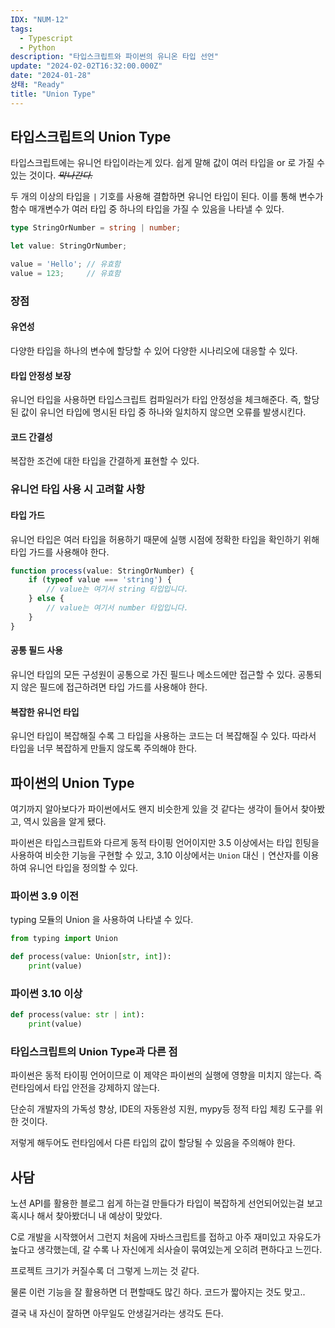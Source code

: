 ```yaml
---
IDX: "NUM-12"
tags:
  - Typescript
  - Python
description: "타입스크립트와 파이썬의 유니온 타입 선언"
update: "2024-02-02T16:32:00.000Z"
date: "2024-01-28"
상태: "Ready"
title: "Union Type"
---
```

## 타입스크립트의 Union Type

타입스크립트에는 유니언 타입이라는게 있다. 쉽게 말해 값이 여러 타입을 or 로 가질 수 있는 것이다. ~~*막나간다.*~~ 

두 개의 이상의 타입을 `|` 기호를 사용해 결합하면 유니언 타입이 된다. 이를 통해 변수가 함수 매개변수가 여러 타입 중 하나의 타입을 가질 수 있음을 나타낼 수 있다. 

```typescript
type StringOrNumber = string | number;

let value: StringOrNumber;

value = 'Hello'; // 유효함
value = 123;     // 유효함
```

### 장점

#### 유연성

다양한 타입을 하나의 변수에 할당할 수 있어 다양한 시나리오에 대응할 수 있다. 

#### 타입 안정성 보장

유니언 타입을 사용하면 타입스크립트 컴파일러가 타입 안정성을 체크해준다. 즉, 할당된 값이 유니언 타입에 명시된 타입 중 하나와 일치하지 않으면 오류를 발생시킨다. 

#### 코드 간결성

복잡한 조건에 대한 타입을 간결하게 표현할 수 있다. 

### 유니언 타입 사용 시 고려할 사항

#### 타입 가드

유니언 타입은 여러 타입을 허용하기 때문에 실행 시점에 정확한 타입을 확인하기 위해 타입 가드를 사용해야 한다. 

```typescript
function process(value: StringOrNumber) {
    if (typeof value === 'string') {
        // value는 여기서 string 타입입니다.
    } else {
        // value는 여기서 number 타입입니다.
    }
}
```

#### 공통 필드 사용

유니언 타입의 모든 구성원이 공통으로 가진 필드나 메소드에만 접근할 수 있다. 공통되지 않은 필드에 접근하려면 타입 가드를 사용해야 한다. 

#### 복잡한 유니언 타입

유니언 타입이 복잡해질 수록 그 타입을 사용하는 코드는 더 복잡해질 수 있다. 따라서 타입을 너무 복잡하게 만들지 않도록 주의해야 한다. 

## 파이썬의 Union Type

여기까지 알아보다가 파이썬에서도 왠지 비슷한게 있을 것 같다는 생각이 들어서 찾아봤고, 역시 있음을 알게 됐다. 

파이썬은 타입스크립트와 다르게 동적 타이핑 언어이지만 3.5 이상에서는 타입 힌팅을 사용하여 비슷한 기능을 구현할 수 있고, 3.10 이상에서는 `Union` 대신 `|` 연산자를 이용하여 유니언 타입을 정의할 수 있다. 

### 파이썬 3.9 이전

typing 모듈의 Union 을 사용하여 나타낼 수 있다. 

```python
from typing import Union

def process(value: Union[str, int]):
    print(value)
```

### 파이썬 3.10 이상

```python
def process(value: str | int):
    print(value)
```

### 타입스크립트의 Union Type과 다른 점

파이썬은 동적 타이핑 언어이므로 이 제약은 파이썬의 실행에 영향을 미치지 않는다. 즉 런타임에서 타입 안전을 강제하지 않는다. 

단순히 개발자의 가독성 향상, IDE의 자동완성 지원, mypy등 정적 타입 체킹 도구를 위한 것이다. 

저렇게 해두어도 런타임에서 다른 타입의 값이 할당될 수 있음을 주의해야 한다. 

## 사담

노션 API를 활용한 블로그 쉽게 하는걸 만들다가 타입이 복잡하게 선언되어있는걸 보고 혹시나 해서 찾아봤더니 내 예상이 맞았다. 

C로 개발을 시작했어서 그런지 처음에 자바스크립트를 접하고 아주 재미있고 자유도가 높다고 생각했는데, 갈 수록 나 자신에게 쇠사슬이 묶여있는게 오히려 편하다고 느낀다. 

프로젝트 크기가 커질수록 더 그렇게 느끼는 것 같다. 

물론 이런 기능을 잘 활용하면 더 편할때도 많긴 하다. 코드가 짧아지는 것도 맞고..

결국 내 자신이 잘하면 아무일도 안생길거라는 생각도 든다. 



